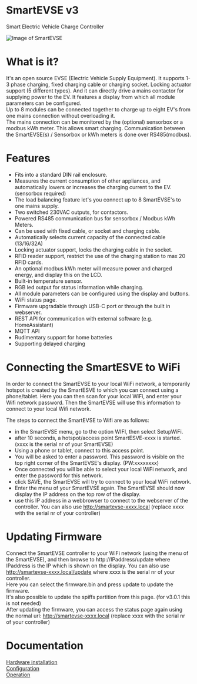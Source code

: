 SmartEVSE v3
=========

Smart Electric Vehicle Charge Controller

![Image of SmartEVSE](/pictures/SmartEVSEv3.png)

# What is it?

It's an open source EVSE (Electric Vehicle Supply Equipment). It supports 1-3 phase charging, fixed charging cable or charging socket. Locking actuator support (5 different types). And it can directly drive a mains contactor for supplying power to the EV. It features a display from which all module parameters can be configured.<br>
Up to 8 modules can be connected together to charge up to eight EV's from one mains connection without overloading it.<br>
The mains connection can be monitored by the (optional) sensorbox or a modbus kWh meter. This allows smart charging.
Communication between the SmartEVSE(s) / Sensorbox or kWh meters is done over RS485(modbus).


# Features

- Fits into a standard DIN rail enclosure.
- Measures the current consumption of other appliances, and automatically lowers or increases the charging current to the EV. (sensorbox required)
- The load balancing feature let's you connect up to 8 SmartEVSE's to one mains supply.
- Two switched 230VAC outputs, for contactors.
- Powered RS485 communication bus for sensorbox / Modbus kWh Meters.
- Can be used with fixed cable, or socket and charging cable.
- Automatically selects current capacity of the connected cable (13/16/32A)
- Locking actuator support, locks the charging cable in the socket.
- RFID reader support, restrict the use of the charging station to max 20 RFID cards.
- An optional modbus kWh meter will measure power and charged energy, and display this on the LCD.
- Built-in temperature sensor.
- RGB led output for status information while charging.
- All module parameters can be configured using the display and buttons.
- WiFi status page.
- Firmware upgradable through USB-C port or through the built in webserver.
- REST API for communication with external software (e.g. HomeAssistant)
- MQTT API
- Rudimentary support for home batteries
- Supporting delayed charging

# Connecting the SmartESVE to WiFi

In order to connect the SmartEVSE to your local WiFi network, a temporarily hotspot is created by the SmartESVE to which you can connect using a phone/tablet.
Here you can then scan for your local WiFi, and enter your Wifi network password. Then the SmartEVSE will use this information to connect to your local Wifi network.

The steps to connect the SmartEVSE to Wifi are as follows:
- in the SmartEVSE menu, go to the option WIFI, then select SetupWiFi.
- after 10 seconds, a hotspot/access point SmartESVE-xxxx is started. (xxxx is the serial nr of your SmartEVSE)
- Using a phone or tablet, connect to this access point.
- You will be asked to enter a password. This password is visible on the top right corner of the SmartEVSE's display. (PW:xxxxxxxx)
- Once connected you will be able to select your local WiFi network, and enter the password for this network.
- click SAVE, the SmartEVSE will try to connect to your local WiFi network.
- Enter the menu of your SmartEVSE again. The SmartEVSE should now display the IP address on the top row of the display.
- use this IP address in a webbrowser to connect to the webserver of the controller. You can also use http://smartevse-xxxx.local  (replace xxxx with the serial nr of your controller)

# Updating Firmware

Connect the SmartEVSE controller to your WiFi network (using the menu of the SmartEVSE), and then browse to http://IPaddress/update where IPaddress is the IP which is shown on the display.
You can also use http://smartevse-xxxx.local/update where xxxx is the serial nr of your controller.<br>
Here you can select the firmware.bin and press update to update the firmware.<br>
It's also possible to update the spiffs partition from this page. (for v3.0.1 this is not needed)<br>
After updating the firmware, you can access the status page again using the normal url: http://smartevse-xxxx.local  (replace xxxx with the serial nr of your controller)<br>

# Documentation

[Hardware installation](docs/installation.md)<br>
[Configuration](docs/configuration.md)<br>
[Operation](docs/operation.md)<br>
